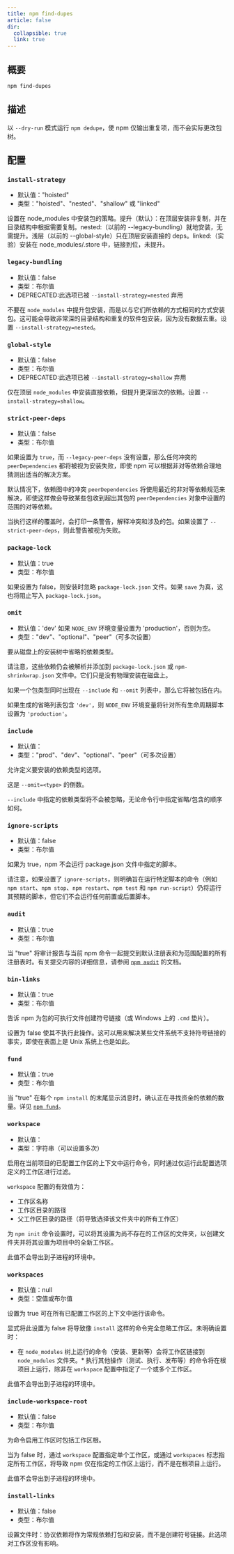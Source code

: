 ```yaml
---
title: npm find-dupes
article: false
dir:
  collapsible: true
  link: true
---
```


## 概要

```bash
npm find-dupes
```

## 描述

以 `--dry-run` 模式运行 `npm dedupe`，使 npm 仅输出重复项，而不会实际更改包树。

## 配置

### `install-strategy`

- 默认值："hoisted"
- 类型："hoisted"、"nested"、"shallow" 或 "linked"

设置在 node_modules 中安装包的策略。提升（默认）：在顶层安装非复制，并在目录结构中根据需要复制。nested:（以前的 --legacy-bundling）就地安装，无需提升。浅层（以前的 --global-style）只在顶层安装直接的 deps。linked:（实验）安装在 node_modules/.store 中，链接到位，未提升。

### `legacy-bundling`

- 默认值：false
- 类型：布尔值
- DEPRECATED:此选项已被 `--install-strategy=nested` 弃用

不要在 `node_modules` 中提升包安装，而是以与它们所依赖的方式相同的方式安装包。这可能会导致非常深的目录结构和重复的软件包安装，因为没有数据去重。设置 `--install-strategy=nested`。

### `global-style`

- 默认值：false
- 类型：布尔值
- DEPRECATED:此选项已被 `--install-strategy=shallow` 弃用

仅在顶层 `node_modules` 中安装直接依赖，但提升更深层次的依赖。设置 `--install-strategy=shallow`。

### `strict-peer-deps`

- 默认值：false
- 类型：布尔值

如果设置为 `true`，而 `--legacy-peer-deps` 没有设置，那么任何冲突的 `peerDependencies` 都将被视为安装失败，即使 npm 可以根据非对等依赖合理地猜测出适当的解决方案。

默认情况下，依赖图中的冲突 `peerDependencies` 将使用最近的非对等依赖规范来解决，即使这样做会导致某些包收到超出其包的 `peerDependencies` 对象中设置的范围的对等依赖。

当执行这样的覆盖时，会打印一条警告，解释冲突和涉及的包。如果设置了 `--strict-peer-deps`，则此警告被视为失败。

### `package-lock`

- 默认值：true
- 类型：布尔值

如果设置为 false，则安装时忽略 `package-lock.json` 文件。如果 `save` 为真，这也将阻止写入 `package-lock.json`。

### `omit`

- 默认值：'dev' 如果 `NODE_ENV` 环境变量设置为 'production'，否则为空。
- 类型："dev"、"optional"、"peer"（可多次设置）

要从磁盘上的安装树中省略的依赖类型。

请注意，这些依赖仍会被解析并添加到 `package-lock.json` 或 `npm-shrinkwrap.json` 文件中。它们只是没有物理安装在磁盘上。

如果一个包类型同时出现在 `--include` 和 `--omit` 列表中，那么它将被包括在内。

如果生成的省略列表包含 `'dev'`，则 `NODE_ENV` 环境变量将针对所有生命周期脚本设置为 `'production'`。

### `include`

- 默认值：
- 类型："prod"、"dev"、"optional"、"peer"（可多次设置）

允许定义要安装的依赖类型的选项。

这是 `--omit=<type>` 的倒数。

`--include` 中指定的依赖类型将不会被忽略，无论命令行中指定省略/包含的顺序如何。

### `ignore-scripts`

- 默认值：false
- 类型：布尔值

如果为 true，npm 不会运行 package.json 文件中指定的脚本。

请注意，如果设置了 `ignore-scripts`，则明确旨在运行特定脚本的命令（例如 `npm start`、`npm stop`、`npm restart`、`npm test` 和 `npm run-script`）仍将运行其预期的脚本，但它们不会运行任何前置或后置脚本。

### `audit`

- 默认值：true
- 类型：布尔值

当 "true" 将审计报告与当前 npm 命令一起提交到默认注册表和为范围配置的所有注册表时。有关提交内容的详细信息，请参阅 [`npm audit`](https://npm.nodejs.cn/cli/v11/commands/npm-audit) 的文档。

### `bin-links`

- 默认值：true
- 类型：布尔值

告诉 npm 为包的可执行文件创建符号链接（或 Windows 上的 `.cmd` 垫片）。

设置为 false 使其不执行此操作。这可以用来解决某些文件系统不支持符号链接的事实，即使在表面上是 Unix 系统上也是如此。

### `fund`

- 默认值：true
- 类型：布尔值

当 "true" 在每个 `npm install` 的末尾显示消息时，确认正在寻找资金的依赖的数量。详见 [`npm fund`](https://npm.nodejs.cn/cli/v11/commands/npm-fund)。

### `workspace`

- 默认值：
- 类型：字符串（可以设置多次）

启用在当前项目的已配置工作区的上下文中运行命令，同时通过仅运行此配置选项定义的工作区进行过滤。

`workspace` 配置的有效值为：

- 工作区名称
- 工作区目录的路径
- 父工作区目录的路径（将导致选择该文件夹中的所有工作区）

为 `npm init` 命令设置时，可以将其设置为尚不存在的工作区的文件夹，以创建文件夹并将其设置为项目中的全新工作区。

此值不会导出到子进程的环境中。

### `workspaces`

- 默认值：null
- 类型：空值或布尔值

设置为 true 可在所有已配置工作区的上下文中运行该命令。

显式将此设置为 false 将导致像 `install` 这样的命令完全忽略工作区。未明确设置时：

- 在 `node_modules` 树上运行的命令（安装、更新等）会将工作区链接到 `node_modules` 文件夹。* 执行其他操作（测试、执行、发布等）的命令将在根项目上运行，除非在 `workspace` 配置中指定了一个或多个工作区。

此值不会导出到子进程的环境中。

### `include-workspace-root`

- 默认值：false
- 类型：布尔值

为命令启用工作区时包括工作区根。

当为 false 时，通过 `workspace` 配置指定单个工作区，或通过 `workspaces` 标志指定所有工作区，将导致 npm 仅在指定的工作区上运行，而不是在根项目上运行。

此值不会导出到子进程的环境中。

### `install-links`

- 默认值：false
- 类型：布尔值

设置文件时：协议依赖将作为常规依赖打包和安装，而不是创建符号链接。此选项对工作区没有影响。
